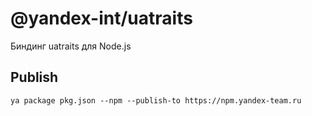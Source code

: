 # @yandex-int/uatraits

Биндинг uatraits для Node.js


## Publish

```(bash)
ya package pkg.json --npm --publish-to https://npm.yandex-team.ru
```
